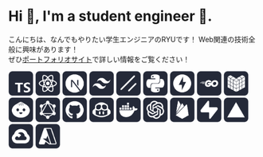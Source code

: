 # Hi 👋, I'm a student engineer 🔰. 
こんにちは、なんでもやりたい学生エンジニアのRYUです！
Web関連の技術全般に興味があります！<br />
ぜひ[ポートフォリオサイト](https://www.ryu1013.com/ja)で詳しい情報をご覧ください！

<p align="left">
  <img width="50" src="https://github.com/R1013-T/R1013-T/blob/main/assets/typescript.webp" />
  <img width="50" src="https://github.com/R1013-T/R1013-T/blob/main/assets/react.webp" />
  <img width="50" src="https://github.com/R1013-T/R1013-T/blob/main/assets/nextjs.webp" />
  <img width="50" src="https://github.com/R1013-T/R1013-T/blob/main/assets/tailwind.webp" />
  <img width="50" src="https://github.com/R1013-T/R1013-T/blob/main/assets/shadcnui.webp" />
  <img width="50" src="https://github.com/R1013-T/R1013-T/blob/main/assets/python.webp" />
  <img width="50" src="https://github.com/R1013-T/R1013-T/blob/main/assets/fastapi.webp" />
  <img width="50" src="https://github.com/R1013-T/R1013-T/blob/main/assets/go.webp" />
  <img width="50" src="https://github.com/R1013-T/R1013-T/blob/main/assets/echo.webp" />
  <img width="50" src="https://github.com/R1013-T/R1013-T/blob/main/assets/bun.webp" />
  <img width="50" src="https://github.com/R1013-T/R1013-T/blob/main/assets/graphql.webp" />
  <img width="50" src="https://github.com/R1013-T/R1013-T/blob/main/assets/github.webp" />
  <img width="50" src="https://github.com/R1013-T/R1013-T/blob/main/assets/githubcopilot.webp" />
  <img width="50" src="https://github.com/R1013-T/R1013-T/blob/main/assets/docker.webp" />
  <img width="50" src="https://github.com/R1013-T/R1013-T/blob/main/assets/openai.webp" />
  <img width="50" src="https://github.com/R1013-T/R1013-T/blob/main/assets/firebase.webp" />
  <img width="50" src="https://github.com/R1013-T/R1013-T/blob/main/assets/supabase.webp" />
  <img width="50" src="https://github.com/R1013-T/R1013-T/blob/main/assets/vercel.webp" />
  <img width="50" src="https://github.com/R1013-T/R1013-T/blob/main/assets/googlecloud.webp" />
  <img width="50" src="https://github.com/R1013-T/R1013-T/blob/main/assets/azure.webp" />
</p>
